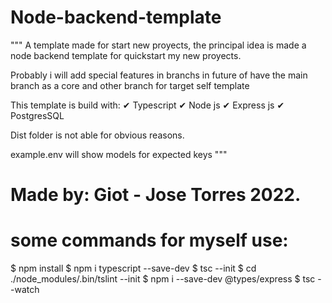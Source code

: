 # Node-backend-template

"""
A template made for start new proyects, the principal
idea is made a node backend template for quickstart 
my new proyects.

Probably i will add special features in branchs in future
of have the main branch as a core and other branch for 
target self template

This template is build with:
    ✔ Typescript
    ✔ Node js
    ✔ Express js
    ✔ PostgresSQL

Dist folder is not able for obvious reasons.

example.env will show models for expected keys
"""


# Made by: Giot - Jose Torres 2022.

# some commands for myself use:

$ npm install
$ npm i typescript --save-dev
$ tsc --init
$ cd ./node_modules/.bin/tslint --init
$ npm i --save-dev @types/express
$ tsc --watch